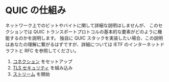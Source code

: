 # QUIC の仕組み

ネットワーク上でのビットやバイトに関して詳細な説明はしませんが、
このセクションでは QUIC トランスポートプロトコルの基本的な要素がどのように機能するのかを説明します。
独自に QUIC スタックを実装したい場合、この説明はあなたの理解に繋がるはずですが、詳細については IETF のインターネットドラフトと RFC を参照してください。

1. [コネクション](quic-connections.md) をセットアップ
2. [TLS セキュリティ](quic-tls.md) を組み込み
3. [ストリーム](quic-streams.md) を開始
